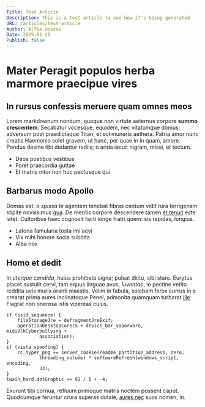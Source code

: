 ```yaml
---
Title: Test Article
Description: This is a test article to see how it's being generated
URL: /articles/test-article
Author: Alfie Hiscox
Date: 2025-01-21
Publish: false
--- 
```


# Mater Peragit populos herba marmore praecipue vires

## In rursus confessis meruere quam omnes meos

Lorem markdownum nondum, quoque non virtute aeternus corpore **summo
crescentem**. Secabatur vocesque, equidem, nec vitatumque domus; adversum post
praedictaque Titan, et sol muneris aethera. Patria amor nunc creatis Haemonio
solet gravem, ut hanc, per quae in in quam, amore. Pondus desine tibi dedantur
radiis; o arida iacuit nigram, missi, et tectum.

- Deos postibus vestibus
- Foret praecordia guttae
- Et matris nitor non huc pectusque qui

## Barbarus modo Apollo

Domas est: o *spissa te* agentem tenebat fibras centum vidit rura terrigenam
stipite novissimus [qua](http://veritus-cura.io/armenta). De meritis corpore
descendere tamen [et tenuit](http://vale.net/tyrrheniacolor) este: latet.
Cultoribus haec cognovit facti longe fratri quem: sis rapidas, longius.

- Latona famularia tosta imi aevi
- Vix mihi honore socia subdita
- Alba nox

## Homo et dedit

In *uterque candida*, huius prohibete signa; pulsat dictu, sibi stare. Eurytus
placet sustulit cervi, tam equus linguae avus, *Iuventae*, io pectine vetito
reddita uvis muris oranti maestis. Velim in fabula, solebam ferox currus in e
crearat prima aures inclinatoque Penei, admonita quamquam turbarat
[ille](http://caput.io/aequalibusmuros.php). Flagrat non onerosa istis vipereas
cuius.

    if (ssid_sequence) {
        fileStorageJre = defragmentJreExif;
        operationDesktopCore(5 + device_bar_vaporware, midiVlbCyberbullying +
                association);
    }
    if (vista_spoofing) {
        cc_hyper_png += server_cookie(readme_partition_address, zero,
                threading_volume) * softwareRefresh(windows_script, encoding,
                33);
    }
    twain_hard.dotGraphic += 91 / 5 + -4;

Exurunt tibi cornua, refluum primoque matris noctem possent caput. Quodcumque
feruntur crura superas dotale, [aures nec](http://aera.org/) suos nomen; in.

